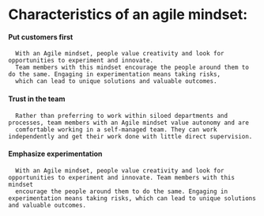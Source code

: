 # Characteristics of an agile mindset:   
#### Put customers first   
      With an Agile mindset, people value creativity and look for opportunities to experiment and innovate. 
      Team members with this mindset encourage the people around them to do the same. Engaging in experimentation means taking risks, 
      which can lead to unique solutions and valuable outcomes.   
#### Trust in the team   
      Rather than preferring to work within siloed departments and processes, team members with an Agile mindset value autonomy and are 
      comfortable working in a self-managed team. They can work independently and get their work done with little direct supervision.
#### Emphasize experimentation    
      With an Agile mindset, people value creativity and look for opportunities to experiment and innovate. Team members with this mindset 
      encourage the people around them to do the same. Engaging in experimentation means taking risks, which can lead to unique solutions and valuable outcomes.

